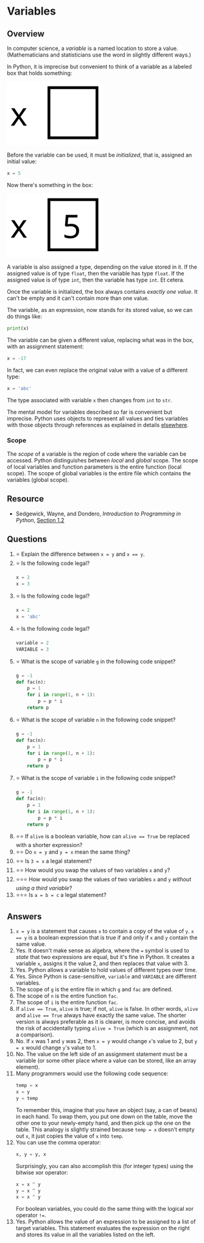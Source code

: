# Variables
## Overview
In computer science, a *variable* is a named location to store a value. (Mathematicians and statisticians use the word in slightly different ways.)

In Python, it is imprecise but convenient to think of a variable as a labeled box that holds something:

![a box labeled x, the box is empty](x.svg)

Before the variable can be used, it must be *initialized*, that is, assigned an initial value:
```python
x = 5
```
Now there's something in the box:

![a box labeled x containing 5](x5.svg)

A variable is also assigned a type, depending on the value stored in it. If the assigned value is of type `float`, then the variable has type `float`. If the assigned value is of type `int`, then the variable has type `int`. Et cetera.

Once the variable is initialized, the box always contains *exactly one value*. It can't be empty and it can't contain more than one value.

The variable, as an expression, now stands for its stored value, so we can do things like:
```python
print(x)
```

The variable can be given a different value, replacing what was in the box, with an assignment statement:
```python
x = -17
```

In fact, we can even replace the original value with a value of a different type:
```python
x = 'abc'
```

The type associated with variable `x` then changes from `int` to `str`.

The mental model for variables described so far is convenient but imprecise. Python uses objects to represent all values and ties variables with those objects through references as explained in details [elsewhere](references.md).

### Scope
The *scope* of a variable is the region of code where the variable can be accessed. Python distinguishes between *local* and *global* scope. The scope of local variables and function parameters is the entire function (local scope). The scope of global variables is the entire file which contains the variables (global scope).

## Resource
- Sedgewick, Wayne, and Dondero, *Introduction to Programming in Python*, [Section 1.2](https://introcs.cs.princeton.edu/python/12types/)

## Questions
1. :star: Explain the difference between `x = y` and `x == y`.
1. :star: Is the following code legal?
    ```python
    x = 2
    x = 3
    ```
1. :star: Is the following code legal?
    ```python
    x = 2
    x = 'abc'
    ```
1. :star: Is the following code legal?
    ```python
    variable = 2
    VARIABLE = 3
    ```
1. :star: What is the scope of variable `g` in the following code snippet?
   ```python
   g = -1
   def fac(n):
       p = 1
       for i in range(1, n + 1):
           p = p * i
       return p
   ```
1. :star: What is the scope of variable `n` in the following code snippet?
   ```python
   g = -1
   def fac(n):
       p = 1
       for i in range(1, n + 1):
           p = p * i
       return p
   ```
1. :star: What is the scope of variable `i` in the following code snippet?
   ```python
   g = -1
   def fac(n):
       p = 1
       for i in range(1, n + 1):
           p = p * i
       return p
   ```
1. :star::star: If `alive` is a boolean variable, how can `alive == True` be replaced with a shorter expression?
1. :star::star: Do `x = y` and `y = x` mean the same thing?
1. :star::star: Is `3 = x` a legal statement?
1. :star::star: How would you swap the values of two variables `x` and `y`?
1. :star::star::star: How would you swap the values of two variables `x` and `y` *without using a third variable*?
1. :star::star::star: Is `a = b = c` a legal statement?

## Answers
1. `x = y` is a statement that causes `x` to contain a copy of the value of `y`. `x == y` is a boolean expression that is true if and only if `x` and `y` contain the same value.
1. Yes. It doesn't make sense as algebra, where the `=` symbol is used to *state* that two expressions are equal, but it's fine in Python. It creates a variable `x`, assigns it the value 2, and then replaces that value with 3.
1. Yes. Python allows a variable to hold values of different types over time.
1. Yes. Since Python is case-sensitive, `variable` and `VARIABLE` are different variables.
1. The scope of `g` is the entire file in which `g` and `fac` are defined.
1. The scope of `n` is the entire function `fac`.
1. The scope of `i` is the entire function `fac`.
1. If `alive == True`, `alive` is true; if not, `alive` is false. In other words, `alive` and `alive == True` always have exactly the same value. The shorter version is always preferable as it is clearer, is more concise, and avoids the risk of accidentally typing `alive = True` (which is an assignment, not a comparison).
1. No. If `x` was 1 and `y` was 2, then `x = y` would change `x`'s value to 2, but `y = x` would change `y`'s value to 1.
1. No. The value on the left side of an assignment statement must be a variable (or some other place where a value can be stored, like an array element).
1. Many programmers would use the following code sequence:
    ```python
    temp = x
    x = y
    y = temp
    ```
    To remember this, imagine that you have an object (say, a can of beans) in each hand. To swap them, you put one down on the table, move the other one to your newly-empty hand, and then pick up the one on the table. This analogy is slightly strained because `temp = x` doesn't empty out `x`, it just copies the value of `x` into `temp`.
1.  You can use the comma operator:
    ```python
    x, y = y, x
    ```
    Surprisingly, you can also accomplish this (for integer types) using the bitwise xor operator:
    ```python
    x = x ^ y
    y = x ^ y
    x = x ^ y
    ```
    For boolean variables, you could do the same thing with the logical xor operator `!=`.
1. Yes. Python allows the value of an expression to be assigned to a list of target variables. This statement evaluates the expression on the right and stores its value in all the variables listed on the left.
